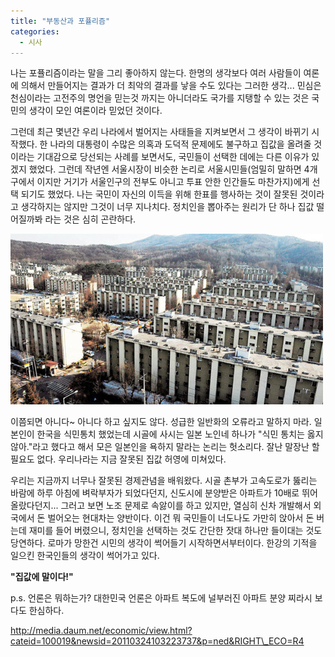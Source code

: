 ```yaml
---
title: "부동산과 포퓰리즘"
categories:
  - 시사
---
```


나는 포퓰리즘이라는 말을 그리 좋아하지 않는다. 한명의 생각보다 여러 사람들이 여론에 의해서 만들어지는 결과가 더 최악의 결과를 낳을 수도 있다는 그러한 생각... 민심은 천심이라는 고전주의 명언을 믿는것 까지는 아니더라도 국가를 지탱할 수 있는 것은 국민의 생각이 모인 여론이라 믿었던 것이다.  
  
그런데 최근 몇년간 우리 나라에서 벌어지는 사태들을 지켜보면서 그 생각이 바뀌기 시작했다. 한 나라의 대통령이 수많은 의혹과 도덕적 문제에도 불구하고 집값을 올려줄 것이라는 기대감으로 당선되는 사례를 보면서도, 국민들이 선택한 데에는 다른 이유가 있겠지 했었다. 그런데 작년엔 서울시장이 비슷한 논리로 서울시민들(엄밀히 말하면 4개 구에서 이지만 거기가 서울인구의 전부도 아니고 투표 안한 인간들도 마찬가지)에게 선택 되기도 했었다. 나는 국민이 자신의 이득을 위해 한표를 행사하는 것이 잘못된 것이라고 생각하지는 않지만 그것이 너무 지나치다. 정치인을 뽑아주는 원리가 단 하나 집값 떨어질까봐 라는 것은 심히 곤란하다.  
  
![](/assets/images/posts/2011/03/cfile7-uf-20170f414d8ac2321d844f.jpg)

이쯤되면 아니다~ 아니다 하고 싶지도 않다. 성급한 일반화의 오류라고 말하지 마라. 일본인이 한국을 식민통치 했었는데 시골에 사시는 일본 노인네 하나가 "식민 통치는 옳지 않아."라고 했다고 해서 모은 일본인을 욕하지 말라는 논리는 헛소리다. 잘난 말장난 할 필요도 없다. 우리나라는 지금 잘못된 집값 허영에 미쳐있다.  

우리는 지금까지 너무나 잘못된 경제관념을 배워왔다. 시골 촌부가 고속도로가 뚫리는 바람에 하루 아침에 벼락부자가 되었다던지, 신도시에 분양받은 아파트가 10배로 뛰어올랐다던지... 그러고 보면 노조 문제로 속앓이를 하고 있지만, 열심히 신차 개발해서 외국에서 돈 벌어오는 현대차는 양반이다. 이건 뭐 국민들이 너도나도 가만히 앉아서 돈 버는데 재미를 들어 버렸으니, 정치인을 선택하는 것도 간단한 잣대 하나만 들이대는 것도 당연하다. 로마가 망한건 시민의 생각이 썩어들기 시작하면서부터이다. 한강의 기적을 일으킨 한국인들의 생각이 썩어가고 있다.  
  
**"집값에 말이다!"**  
  
  
p.s. 언론은 뭐하는가? 대한민국 언론은 아파트 복도에 널부러진 아파트 분양 찌라시 보다도 한심하다.  
  
<http://media.daum.net/economic/view.html?cateid=100019&newsid=20110324103223737&p=ned&RIGHT\_ECO=R4>
